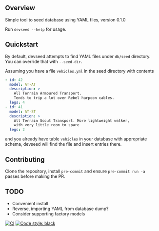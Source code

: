 ## Overview

Simple tool to seed database using YAML files, version 0.1.0

Run `devseed --help` for usage.

## Quickstart

By default, devseed attempts to find YAML files under `db/seed` directory.
You can override that with `--seed-dir`.

Assuming you have a file `vehicles.yml` in the seed directory with contents

```yaml
- id: 42
  model: AT-AT
  description: >
    All Terrain Armoured Transport.
    Tends to trip a lot over Rebel harpoon cables.
  legs: 4
- id: 41
  model: AT-ST
  description: >
    All Terrain Scout Transport. More lightweight walker,
    with very little room to spare
  legs: 2
```

and you already have table `vehicles` in your database with
appropriate schema, devseed will find the file and insert entries there.

## Contributing

Clone the repository, install `pre-commit` and ensure `pre-commit run -a` passes
before making the PR.

## TODO

- Convenient install
- Reverse, importing YAML from database dump?
- Consider supporting factory models

[![CI](https://github.com/edvardm/devseed/actions/workflows/ci.yml/badge.svg)](https://github.com/edvardm/devseed/actions/workflows/ci.yml)
[![Code style: black](https://img.shields.io/badge/code%20style-black-000000.svg)](https://github.com/psf/black)
